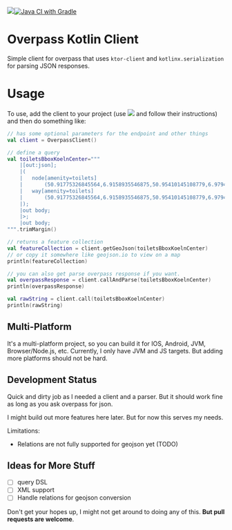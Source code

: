 [![](https://jitpack.io/v/jillesvangurp/overpass-kotlin-client.svg)](https://jitpack.io/#jillesvangurp/overpass-kotlin-client)[![Java CI with Gradle](https://github.com/jillesvangurp/overpass-kotlin-client/actions/workflows/gradle.yml/badge.svg)](https://github.com/jillesvangurp/overpass-kotlin-client/actions/workflows/gradle.yml)

# Overpass Kotlin Client

Simple client for overpass that uses `ktor-client` and `kotlinx.serialization` for parsing JSON responses.

# Usage

To use, add the client to your project (use [![](https://jitpack.io/v/jillesvangurp/overpass-kotlin-client.svg)](https://jitpack.io/#jillesvangurp/overpass-kotlin-client) and follow their instructions) and then do something like:

```kotlin
// has some optional parameters for the endpoint and other things
val client = OverpassClient()

// define a query
val toiletsBboxKoelnCenter="""
    |[out:json];
    |(
    |   node[amenity=toilets]
    |       (50.91775326845564,6.9158935546875,50.95410145108779,6.979408264160155);
    |   way[amenity=toilets]
    |       (50.91775326845564,6.9158935546875,50.95410145108779,6.979408264160155);
    |);
    |out body;
    |>;
    |out body;
""".trimMargin()

// returns a feature collection
val featureCollection = client.getGeoJson(toiletsBboxKoelnCenter)
// or copy it somewhere like geojson.io to view on a map
println(featureCollection)

// you can also get parse overpass response if you want.
val overpassResponse = client.callAndParse(toiletsBboxKoelnCenter)
println(overpassResponse)

val rawString = client.call(toiletsBboxKoelnCenter)
println(rawString)
```

## Multi-Platform

It's a multi-platform project, so you can build it for IOS, Android, JVM, Browser/Node.js, etc. Currently, I only have JVM and JS targets. But adding more platforms should not be hard.

## Development Status

Quick and dirty job as I needed a client and a parser. But it should work fine as long as you ask overpass for json.

I might build out more features here later. But for now this serves my needs.

Limitations:

- Relations are not fully supported for geojson yet (TODO)

## Ideas for More Stuff

- [ ] query DSL
- [ ] XML support
- [ ] Handle relations for geojson conversion

Don't get your hopes up, I might not get around to doing any of this. **But pull requests are welcome**.

